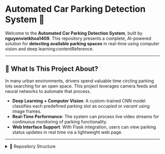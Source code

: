# Automated Car Parking Detection System 🚗

Welcome to the **Automated Car Parking Detection System**, built by **nguyenvietkhoa1409**. This repository presents a complete, AI-powered solution for **detecting available parking spaces** in real-time using computer vision and deep learning:contentReference.

---

## 🌟 What Is This Project About?

In many urban environments, drivers spend valuable time circling parking lots searching for an open space. This project leverages camera feeds and neural networks to automate that process.

- **Deep Learning + Computer Vision**: A custom-trained CNN model classifies each predefined parking slot as *occupied* or *vacant* using image frames.
- **Real-Time Performance**: The system can process live video streams for continuous monitoring of parking functionality.
- **Web Interface Support**: With Flask integration, users can view parking status updates in real time via a lightweight web page.

---

<details>
<summary>📁 Repository Structure</summary>

Automated-Car-Parking-Detection-System/
├── Car_parking_detection.ipynb
├── data_collection.py
├── train_data.zip
├── car_test.zip
├── carposition.pkl
├── requirements.txt
├── main.py
├── test.py
└── README.md
</details>

